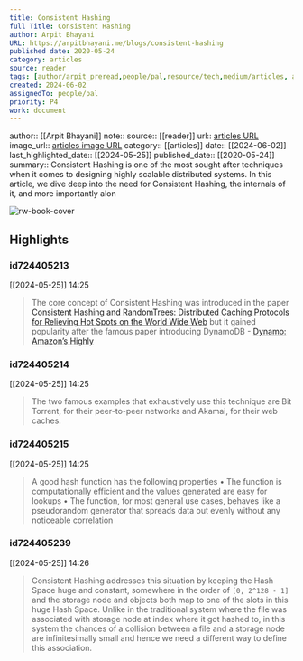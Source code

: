 ```yaml
---
title: Consistent Hashing
full Title: Consistent Hashing
author: Arpit Bhayani
URL: https://arpitbhayani.me/blogs/consistent-hashing
published date: 2020-05-24
category: articles
source: reader
tags: [author/arpit_preread,people/pal,resource/tech,medium/articles, author/Arpit_Bhayani, reader/reader, date/2024-05-25, area/reader]
created: 2024-06-02
assignedTo: people/pal
priority: P4
work: document
---
```

author:: [[Arpit Bhayani]]
note:: 
source:: [[reader]]
url:: [articles URL](https://arpitbhayani.me/blogs/consistent-hashing)
image_url:: [articles image URL](https://edge.arpitbhayani.me/img/covers/general-cover.jpg)
category:: [[articles]]
date:: [[2024-06-02]]
last_highlighted_date:: [[2024-05-25]]
published_date:: [[2020-05-24]]
summary:: Consistent Hashing is one of the most sought after techniques when it comes to designing highly scalable distributed systems. In this article, we dive deep into the need for Consistent Hashing, the internals of it, and more importantly alon


![rw-book-cover](https://edge.arpitbhayani.me/img/covers/general-cover.jpg)

## Highlights
### id724405213
[[2024-05-25]] 14:25
> The core concept of Consistent Hashing was introduced in the paper [Consistent Hashing and RandomTrees: Distributed Caching Protocols for Relieving Hot Spots on the World Wide Web](https://www.akamai.com/us/en/multimedia/documents/technical-publication/consistent-hashing-and-random-trees-distributed-caching-protocols-for-relieving-hot-spots-on-the-world-wide-web-technical-publication.pdf) but it gained popularity after the famous paper introducing DynamoDB - [Dynamo: Amazon’s Highly](https://www.allthingsdistributed.com/files/amazon-dynamo-sosp2007.pdf)


### id724405214
[[2024-05-25]] 14:25
> The two famous examples that exhaustively use this technique are Bit Torrent, for their peer-to-peer networks and Akamai, for their web caches.


### id724405215
[[2024-05-25]] 14:25
> A good hash function has the following properties
> • The function is computationally efficient and the values generated are easy for lookups
> • The function, for most general use cases, behaves like a pseudorandom generator that spreads data out evenly without any noticeable correlation


### id724405239
[[2024-05-25]] 14:26
> Consistent Hashing addresses this situation by keeping the Hash Space huge and constant, somewhere in the order of `[0, 2^128 - 1]` and the storage node and objects both map to one of the slots in this huge Hash Space. Unlike in the traditional system where the file was associated with storage node at index where it got hashed to, in this system the chances of a collision between a file and a storage node are infinitesimally small and hence we need a different way to define this association.


